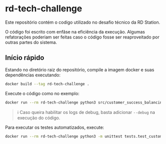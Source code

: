 # rd-tech-challenge

Este repositório contém o codigo utilizado no desafio técnico da RD Station.

O código foi escrito com enfâse na eficiência da execução. Algumas refatorações poderiam ser feitas
caso o código fosse ser reaproveitado por outras partes do sistema.

## Início rápido

Estando no diretório raiz do repositório, compile a imagem docker e suas dependências executando:

```bash
docker build --tag rd-tech-challenge .
```

Execute o código como no exemplo:

```bash
docker run --rm rd-tech-challenge python3 src/customer_success_balancing.py '[{"id": 1, "value": 10}, {"id": 2, "value": 20}]' '[{"id": 1, "value": 10}, {"id": 2, "value": 20}]' '[2]'
```

> :information_source: Caso queira habilitar os logs de debug, basta adicionar `--debug` na execução do código.

Para executar os testes automatizados, execute:

```bash
docker run --rm rd-tech-challenge python3 -m unittest tests.test_customer_success_balacing.TestCustomerSuccessBalancing
```
